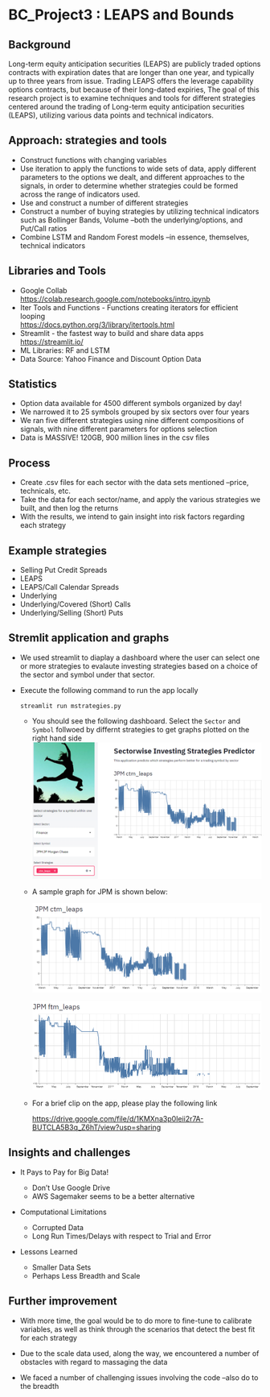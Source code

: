 # BC_Project3 : LEAPS and Bounds

## Background  

Long-term equity anticipation securities (LEAPS) are publicly traded options contracts with expiration dates that are longer than one year, and typically up to three years from issue. Trading LEAPS offers the leverage capability options contracts, but because of their long-dated expiries, 
The goal of this research project is to examine techniques and tools for different strategies centered around the trading of Long-term equity anticipation securities (LEAPS), utilizing various data points and technical indicators.


## Approach: strategies and tools  

*   Construct functions with changing variables
*   Use iteration to apply the functions to wide sets of data, apply different parameters to the options we dealt, and different approaches to the signals, in order to determine whether strategies could be formed across the range of indicators used.
*   Use and construct a number of different strategies
*   Construct a number of buying strategies by utilizing technical indicators such as Bollinger Bands,  Volume –both the underlying/options, and Put/Call ratios
*   Combine LSTM and Random Forest models –in essence, themselves, technical indicators

##  Libraries and Tools  
*   Google Collab  
    <https://colab.research.google.com/notebooks/intro.ipynb>
*   Iter Tools and Functions - Functions creating iterators for efficient looping  
    <https://docs.python.org/3/library/itertools.html>
*   Streamlit - the fastest way to build and share data apps  
    <https://streamlit.io/>
*   ML Libraries: RF and LSTM
*   Data Source: Yahoo Finance and Discount Option Data


## Statistics  

*   Option data available for 4500 different symbols organized by day!
*   We narrowed it to 25 symbols grouped by six sectors over four years
*   We ran five different strategies using nine different compositions of signals, with nine different parameters for options selection
*   Data is MASSIVE! 120GB, 900 million lines in the csv files  

## Process

*   Create .csv files for each sector with the data sets mentioned –price, technicals, etc.
*   Take the data for each sector/name, and apply the various strategies we built, and then log the returns
*   With the results, we intend to gain insight into risk factors regarding each strategy  

##  Example strategies

*   Selling Put Credit Spreads
*   LEAPS
*   LEAPS/Call Calendar Spreads
*   Underlying
*   Underlying/Covered (Short) Calls
*   Underlying/Selling (Short) Puts  

## Stremlit application and graphs

*   We used streamlit to diaplay a dashboard where the user can select one or more strategies to evalaute investing strategies based on a choice of the sector and symbol under that sector.
*   Execute the following command to run the app locally  

    ```shell
    streamlit run mstrategies.py
    ```

    * You should see the following dashboard. Select the `Sector` and `Symbol` follwoed by differnt strategies to get graphs plotted on the right hand side
    ![Streamlitapp](Images/Leapsandbounds.png) 

    *   A sample graph for JPM is shown below:  

        ![JPMctmleaps](Images/JPM_ctm_leaps.png)  

        ![JPMftmleaps](Images/JPM_ftm_leaps.png)

    * For a brief clip on the app, please play the following link  
    
        <https://drive.google.com/file/d/1KMXna3p0Ieii2r7A-BUTCLA5B3q_Z6hT/view?usp=sharing>

## Insights and challenges

*   It Pays to Pay for Big Data!
    *   Don’t Use Google Drive
    *   AWS Sagemaker seems to be a better alternative

*   Computational Limitations
    *   Corrupted Data
    *   Long Run Times/Delays with respect to Trial and Error


*   Lessons Learned
    *   Smaller Data Sets
    *   Perhaps Less Breadth and Scale  

##  Further improvement

*   With more time, the goal would be to do more to fine-tune to calibrate variables, as well as think through the scenarios that detect the best fit for each strategy

*   Due to the scale data used, along the way, we encountered a number of obstacles with regard to massaging the data

*   We faced a number of challenging issues involving the code –also do to the breadth















